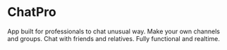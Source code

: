 # ChatPro

App built for professionals to chat unusual way.
Make your own channels and groups.
Chat with friends and relatives.
Fully functional and realtime.

